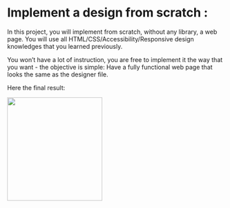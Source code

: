 # Implement a design from scratch :

In this project, you will implement from scratch, without any library, a web page. You will use all HTML/CSS/Accessibility/Responsive design knowledges that you learned previously.

  

You won’t have a lot of instruction, you are free to implement it the way that you want - the objective is simple: Have a fully functional web page that looks the same as the designer file.

  

Here the final result:
<p>
<img src="60df485eb772ecbad54a.jpg" width="220" height="240">
</p>